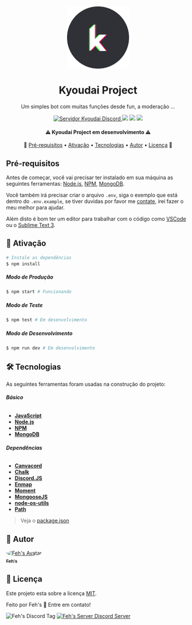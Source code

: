 <p align="center">
  <img src="./src/utils/kyoudaiLogo-circle.png" alt="Kyoudai_Logo" width="170"/>
</p>

<h1 align="center">
	Kyoudai Project
</h1>

<p align="center">
  Um simples bot com muitas funções desde fun, a moderação ...
</p>

<p align="center">
  <a href="" alt="Servidor Kyoudai">
    <img src="https://img.shields.io/discord/759096794897711125?logo=discord" alt="Servidor Kyoudai Discord">
  </a>
  <a>
    <img src="https://img.shields.io/static/v1?label=Node.js&message=12.16.1&color=green&logo=node.js"/>
  </a>
  <a>
    <img src="https://img.shields.io/static/v1?label=NPM&message=6.13.4&color=red&logo=npm"/>
  </a>
  <a title="License MIT">
  	<img src="https://img.shields.io/github/license/Ahosall/Kyoudai-Project">
  </a>
</p>

<h4 align="center"> 
	⚠️  Kyoudai Project em desenvolvimento  ⚠️
</h4>

<p align="center">
 🏁
 <a href="#pre-requisitos">Pré-requisitos</a> •
 <a href="#ativacao">Ativação</a> • 
 <a href="#tecnologias">Tecnologias</a> • 
 <a href="#autor">Autor</a> • 
 <a href="#licenca">Licença</a>
 🏁
</p>

<h2 id="pre-requisitos">
	Pré-requisitos
</h2>

Antes de começar, você vai precisar ter instalado em sua máquina as seguintes ferramentas:
[Node.js][nodeUrl], [NPM][npmUrl], [MongoDB][mongoUrl]. 

Você também irá precisar criar o arquivo `.env`, siga o exemplo que está dentro do `.env.example`, se tiver duvidas por favor me [contate](#autor), irei fazer o meu melhor para ajudar.

Além disto é bom ter um editor para trabalhar com o código como [VSCode](https://code.visualstudio.com/) ou o [Sublime Text 3](https://www.sublimetext.com/3).


<h2 id="ativacao"> 
	🎲 Ativação
</h2>

```bash
# Instale as dependências
$ npm install
```

<h5>Modo de Produção</h5>

```bash
$ npm start # Funcionando
```
<h5>Modo de Teste</h5>

```bash
$ npm test # Em desenvolvimento
```
<h5>Modo de Desenvolvimento</h5>

```bash
$ npm run dev # Em desenvolvimento
```

<h2 id="tecnologias">🛠 Tecnologias</h2>

As seguintes ferramentas foram usadas na construção do projeto:

###### **Básico**
- **[JavaScript][jsUrl]**
- **[Node.js][nodeUrl]**
- **[NPM][npmUrl]**
- **[MongoDB][mongoUrl]**

###### **Dependências**
- **[Canvacord][canvacordUrl]**
- **[Chalk][chalkUrl]**
- **[Discord.JS][discordJsUrl]**
- **[Enmap][enmapUrl]**
- **[Moment][momentUrl]**
- **[MongooseJS][mongooseUrl]**
- **[node-os-utils][nouUrl]**
- **[Path][pathUrl]**
> Veja o [package.json](https:www.github.com/ahosall/kyoudai-project/blob/main/package.json)
<h2 id="autor">🦸 Autor</h2>

<a href="https://www.github.com/Ahosall/">
 <img style="border-radius: 50%;" src="https://avatars3.githubusercontent.com/u/49027157?s=120&v=4" width="100px;" alt="Feh's Avatar"/>
 <br>
 <sub>
 	<b>Feh's</b>
 </sub>
</a>

<h2 id="licenca">📝 Licença</h2>

Este projeto esta sobre a licença [MIT](https://www.github.com/ahosall/kyoudai-project/blob/main/LICENSE).


Feito por Feh's 👋 Entre em contato!

<p>
	<img src="https://img.shields.io/static/v1?label=Discord&message=Feh's%235060&style=for-the-badge&color=blue&logo=discord" alt="Feh's Discord Tag"/>

<a href="https://discord.gg/jrsZunCqgk">
  <img src="https://img.shields.io/discord/784800412770238504?color=blue&label=Feh%27s%20server&logo=discord&logoColor=white&style=for-the-badge" alt="Feh's Server Discord Server"/>
</a>
</p>


[jsUrl]: https://www.javascript.com/
[nodeUrl]: https://nodejs.org/en/
[npmUrl]: https://www.npmjs.com/
[mongoUrl]: https://www.mongodb.com/

[canvacordUrl]: https://canvacord.js.org/#/
[chalkUrl]: https://github.com/chalk/chalk
[discordJsUrl]: https://discord.js.org/#/
[enmapUrl]: https://enmap.evie.dev/
[momentUrl]: https://momentjs.com/
[mongooseUrl]: https://mongoosejs.com/
[nouUrl]: https://github.com/SunilWang/node-os-utils#readme
[pathUrl]: https://nodejs.org/docs/latest/api/path.html
